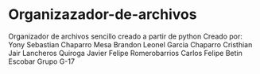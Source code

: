 # Organizazador-de-archivos
Organizador de archivos sencillo creado a partir de python
Creado por:
Yony Sebastian Chaparro Mesa
Brandon Leonel Garcia Chaparro
Cristhian Jair Lancheros Quiroga
Javier Felipe Romerobarrios
Carlos Felipe Betin Escobar
Grupo G-17
